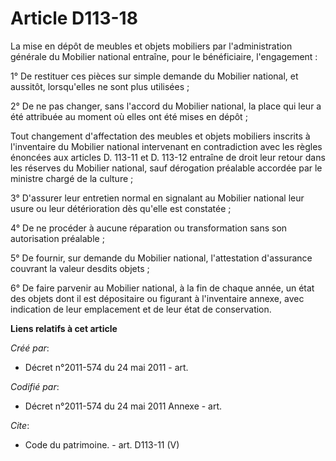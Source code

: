 # Article D113-18

La mise en dépôt de meubles et objets mobiliers par l'administration générale du Mobilier national entraîne, pour le
bénéficiaire, l'engagement : 

1° De restituer ces pièces sur simple demande du Mobilier national, et aussitôt, lorsqu'elles ne sont plus utilisées ; 

2° De ne pas changer, sans l'accord du Mobilier national, la place qui leur a été attribuée au moment où elles ont été mises
en dépôt ; 

Tout changement d'affectation des meubles et objets mobiliers inscrits à l'inventaire du Mobilier national intervenant en
contradiction avec les règles énoncées aux articles D. 113-11 et D. 113-12 entraîne de droit leur retour dans les réserves du
Mobilier national, sauf dérogation préalable accordée par le ministre chargé de la culture ; 

3° D'assurer leur entretien normal en signalant au Mobilier national leur usure ou leur détérioration dès qu'elle est
constatée ; 

4° De ne procéder à aucune réparation ou transformation sans son autorisation préalable ; 

5° De fournir, sur demande du Mobilier national, l'attestation d'assurance couvrant la valeur desdits objets ; 

6° De faire parvenir au Mobilier national, à la fin de chaque année, un état des objets dont il est dépositaire ou figurant à
l'inventaire annexe, avec indication de leur emplacement et de leur état de conservation.

**Liens relatifs à cet article**

_Créé par_:

  - Décret n°2011-574 du 24 mai 2011  - art.

_Codifié par_:

  - Décret n°2011-574 du 24 mai 2011 Annexe - art.

_Cite_:

  - Code du patrimoine. - art. D113-11 (V)

